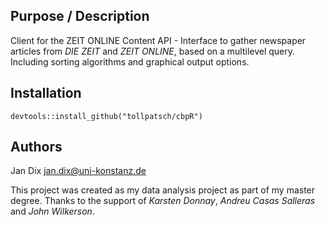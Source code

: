 ## Purpose / Description

Client for the ZEIT ONLINE Content API - Interface to gather newspaper articles from *DIE ZEIT* and *ZEIT ONLINE*, based on a multilevel query. Including sorting algorithms and graphical output options. 

## Installation

```{r, eval=FALSE}
devtools::install_github("tollpatsch/cbpR")
```

## Authors

Jan Dix 
jan.dix@uni-konstanz.de

This project was created as my data analysis project as part of my master degree. Thanks to the support of *Karsten Donnay*, *Andreu Casas Salleras* and *John Wilkerson*.